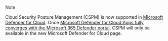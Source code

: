 <!--docutune:disable -->

> [!NOTE]
>
> Cloud Security Posture Management (CSPM) is now supported in [Microsoft Defender for Cloud](/azure/defender-for-cloud/). Once [Microsoft Defender for Cloud Apps fully converges with the Microsoft 365 Defender portal](/microsoft-365/security/defender/microsoft-365-security-center-defender-cloud-apps), CSPM will only be available in the new Microsoft Defender for Cloud page.

<!--docutune:enable -->
